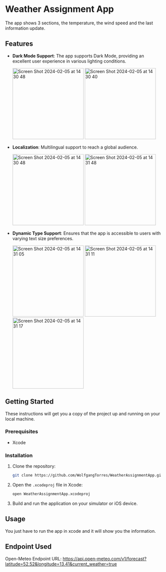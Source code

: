 # Weather Assignment App

The app shows 3 sections, the temperature, the wind speed and the last information update.

## Features

- **Dark Mode Support**: The app supports Dark Mode, providing an excellent user experience in various lighting conditions.
  
  <img width="229" alt="Screen Shot 2024-02-05 at 14 30 48" src="https://github.com/WolfgangTorres/WeatherAssignmentApp/assets/5618155/014bc05e-82e6-4151-9ae3-9e2b0c5bd18c">
  <img width="229" alt="Screen Shot 2024-02-05 at 14 30 40" src="https://github.com/WolfgangTorres/WeatherAssignmentApp/assets/5618155/95537c79-04f6-43dc-9fd0-3a045b95c90e">

- **Localization**: Multilingual support to reach a global audience.
  
  <img width="229" alt="Screen Shot 2024-02-05 at 14 30 48" src="https://github.com/WolfgangTorres/WeatherAssignmentApp/assets/5618155/788324b4-cdc6-4e72-affc-02355e0ea285">
  <img width="229" alt="Screen Shot 2024-02-05 at 14 31 48" src="https://github.com/WolfgangTorres/WeatherAssignmentApp/assets/5618155/c155e504-b609-4eb1-9e7e-ab3b3b2017e9">

- **Dynamic Type Support**: Ensures that the app is accessible to users with varying text size preferences.
  
  <img width="229" alt="Screen Shot 2024-02-05 at 14 31 05" src="https://github.com/WolfgangTorres/WeatherAssignmentApp/assets/5618155/d09b733c-991d-4770-8f05-8adf37304771">
  <img width="229" alt="Screen Shot 2024-02-05 at 14 31 11" src="https://github.com/WolfgangTorres/WeatherAssignmentApp/assets/5618155/4579e744-8024-431b-a698-6e97edd95088">
  <img width="229" alt="Screen Shot 2024-02-05 at 14 31 17" src="https://github.com/WolfgangTorres/WeatherAssignmentApp/assets/5618155/567d1498-8045-4b39-a36d-7f09757d08b0">

## Getting Started

These instructions will get you a copy of the project up and running on your local machine.

### Prerequisites

- Xcode

### Installation

1. Clone the repository:
    ```bash
    git clone https://github.com/WolfgangTorres/WeatherAssignmentApp.git
    ```
2. Open the `.xcodeproj` file in Xcode:
    ```bash
    open WeatherAssignmentApp.xcodeproj
    ```
3. Build and run the application on your simulator or iOS device.

## Usage

You just have to run the app in xcode and it will show you the information.

## Endpoint Used

Open-Meteo Endpoint URL: https://api.open-meteo.com/v1/forecast?latitude=52.52&longitude=13.41&current_weather=true
